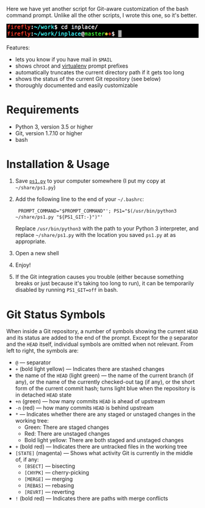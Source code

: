 Here we have yet another script for Git-aware customization of the bash command
prompt.  Unlike all the other scripts, I wrote this one, so it's better.

![](screenshot.png)

Features:

- lets you know if you have mail in `$MAIL`
- shows chroot and [virtualenv](https://virtualenv.pypa.io) prompt prefixes
- automatically truncates the current directory path if it gets too long
- shows the status of the current Git repository (see below)
- thoroughly documented and easily customizable


Requirements
============

* Python 3, version 3.5 or higher
* Git, version 1.7.10 or higher
* bash


Installation & Usage
====================

1. Save [`ps1.py`](ps1.py) to your computer somewhere (I put my copy at
   `~/share/ps1.py`)

2. Add the following line to the end of your `~/.bashrc`:

        PROMPT_COMMAND="$PROMPT_COMMAND"'; PS1="$(/usr/bin/python3 ~/share/ps1.py "${PS1_GIT:-}")"'

    Replace `/usr/bin/python3` with the path to your Python 3 interpreter, and
    replace `~/share/ps1.py` with the location you saved `ps1.py` at as
    appropriate.

3. Open a new shell

4. Enjoy!

5. If the Git integration causes you trouble (either because something breaks
   or just because it's taking too long to run), it can be temporarily disabled
   by running `PS1_GIT=off` in bash.


Git Status Symbols
==================

When inside a Git repository, a number of symbols showing the current `HEAD`
and its status are added to the end of the prompt.  Except for the `@`
separator and the `HEAD` itself, individual symbols are omitted when not
relevant.  From left to right, the symbols are:

- `@` — separator
- `+` (bold light yellow) — Indicates there are stashed changes
- the name of the `HEAD` (light green) — the name of the current branch (if
  any), or the name of the currently checked-out tag (if any), or the short
  form of the current commit hash; turns light blue when the repository is in
  detached `HEAD` state
- `+n` (green) — how many commits `HEAD` is ahead of upstream
- `-n` (red) — how many commits `HEAD` is behind upstream
- `*` — Indicates whether there are any staged or unstaged changes in the
  working tree:
    - Green: There are staged changes
    - Red: There are unstaged changes
    - Bold light yellow: There are both staged and unstaged changes
- `+` (bold red) — Indicates there are untracked files in the working tree
- `[STATE]` (magenta) — Shows what activity Git is currently in the middle of,
  if any:
    - `[BSECT]` — bisecting
    - `[CHYPK]` — cherry-picking
    - `[MERGE]` — merging
    - `[REBAS]` — rebasing
    - `[REVRT]` — reverting
- `!` (bold red) — Indicates there are paths with merge conflicts
